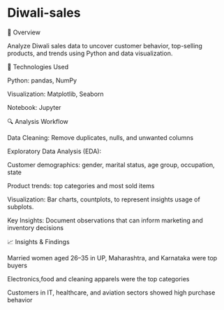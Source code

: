 # Diwali-sales
📝 Overview

Analyze Diwali sales data to uncover customer behavior, top-selling products, and trends using Python and data visualization.



🔧 Technologies Used

Python: pandas, NumPy

Visualization: Matplotlib, Seaborn

Notebook: Jupyter



🔍 Analysis Workflow

Data Cleaning: Remove duplicates, nulls, and unwanted columns

Exploratory Data Analysis (EDA):

Customer demographics: gender, marital status, age group, occupation, state

Product trends: top categories and most sold items

Visualization: Bar charts, countplots, to represent insights
usage of subplots.

Key Insights: Document observations that can inform marketing and inventory decisions



📈 Insights & Findings

Married women aged 26–35 in UP, Maharashtra, and Karnataka were top buyers

Electronics,food and cleaning apparels were the top categories

Customers in IT, healthcare, and aviation sectors showed high purchase behavior
